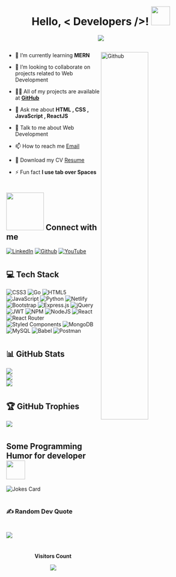 <h1 align="center"> Hello, < Developers />! <img src = "https://raw.githubusercontent.com/MartinHeinz/MartinHeinz/master/wave.gif" width = 50px> </h1>
  <p align="center">
  <a href="">
    <img src="https://readme-typing-svg.demolab.com/?lines=I'm%20Nikita%20Agarwal;A%20Full-Stack%20Web%20Developer%20%F0%9F%91%A8%F0%9F%8F%BB%E2%80%8D%F0%9F%92%BB;Looking%20to solve%20real%20world%20problems%20%F0%9F%91%A8%F0%9F%8F%BB%E2%80%8D%F0%9F%92%BB;%20Curious%20to%20learn%20new%20Technology%20!&font=Fira%20Code&center=true&width=440&height=45&color=#37bcf7&vCenter=true&size=22&pause=500"/></a>
</p>

<h2></h2>

<img width="50%" align="right" alt="Github" src="https://camo.githubusercontent.com/d6ebdf0be8c981a367c8226b0c0554db04a3235f4018c75ad1951fd67be61cc4/68747470733a2f2f6a75736d61726b746563682e636f6d2f7075626c69632f612f696d616765732f70616765732f7765625f646576656c6f706d656e742e676966" />
  
- 🌱 I’m currently learning **MERN**
  
- 👯 I’m looking to collaborate on projects related to Web Development

- 👨‍💻 All of my projects are available at **[GitHub](https://github.com/nikita-1310)**

- 💬 Ask me about **HTML , CSS , JavaScript , ReactJS**
  
- 💬 Talk to me about Web Development

- 📫 How to reach me  <a href="mailto: nikitaagarwal8171@gmail.com">Email</a>

- 💬 Download my CV <a href = "./Nikita's Resume.pdf"> Resume </a>

- ⚡ Fun fact **I use tab over Spaces**
  
<h1></h1>

<h2 align="left"><img src='https://raw.githubusercontent.com/ShahriarShafin/ShahriarShafin/main/Assets/handshake.gif' width="100px"> Connect with me </h2>

[![LinkedIn](https://img.shields.io/badge/LinkedIn-0077B5?style=for-the-badge&logo=linkedin&logoColor=white)](https://www.linkedin.com/in/nikita-agarwal-3aa64622b/)
[![Github](https://img.shields.io/badge/GitHub-100000?style=for-the-badge&logo=github&logoColor=white)](https://www.github.com/nikita-1310)
[![YouTube](https://img.shields.io/badge/YouTube-23FF0000?style=for-the-badge&logo=youtube&logoColor=white)](https://www.youtube.com/@codingwithnikita) 
  
<h1></h1>
<h2> 💻 Tech Stack </h2>

![CSS3](https://img.shields.io/badge/css3-%231572B6.svg?style=for-the-badge&logo=css3&logoColor=white) ![Go](https://img.shields.io/badge/go-%2300ADD8.svg?style=for-the-badge&logo=go&logoColor=white) ![HTML5](https://img.shields.io/badge/html5-%23E34F26.svg?style=for-the-badge&logo=html5&logoColor=white) ![JavaScript](https://img.shields.io/badge/javascript-%23323330.svg?style=for-the-badge&logo=javascript&logoColor=%23F7DF1E) ![Python](https://img.shields.io/badge/python-3670A0?style=for-the-badge&logo=python&logoColor=ffdd54) ![Netlify](https://img.shields.io/badge/netlify-%23000000.svg?style=for-the-badge&logo=netlify&logoColor=#00C7B7) ![Bootstrap](https://img.shields.io/badge/bootstrap-%23563D7C.svg?style=for-the-badge&logo=bootstrap&logoColor=white) ![Express.js](https://img.shields.io/badge/express.js-%23404d59.svg?style=for-the-badge&logo=express&logoColor=%2361DAFB) ![jQuery](https://img.shields.io/badge/jquery-%230769AD.svg?style=for-the-badge&logo=jquery&logoColor=white) ![JWT](https://img.shields.io/badge/JWT-black?style=for-the-badge&logo=JSON%20web%20tokens) ![NPM](https://img.shields.io/badge/NPM-%23000000.svg?style=for-the-badge&logo=npm&logoColor=white) ![NodeJS](https://img.shields.io/badge/node.js-6DA55F?style=for-the-badge&logo=node.js&logoColor=white) ![React](https://img.shields.io/badge/react-%2320232a.svg?style=for-the-badge&logo=react&logoColor=%2361DAFB) ![React Router](https://img.shields.io/badge/React_Router-CA4245?style=for-the-badge&logo=react-router&logoColor=white) ![Styled Components](https://img.shields.io/badge/styled--components-DB7093?style=for-the-badge&logo=styled-components&logoColor=white) ![MongoDB](https://img.shields.io/badge/MongoDB-%234ea94b.svg?style=for-the-badge&logo=mongodb&logoColor=white) ![MySQL](https://img.shields.io/badge/mysql-%2300f.svg?style=for-the-badge&logo=mysql&logoColor=white) ![Babel](https://img.shields.io/badge/Babel-F9DC3e?style=for-the-badge&logo=babel&logoColor=black) ![Postman](https://img.shields.io/badge/Postman-FF6C37?style=for-the-badge&logo=postman&logoColor=white)

<h1></h1>

<h2> 📊 GitHub Stats</h2>

![](https://github-readme-stats.vercel.app/api?username=nikita-1310&theme=highcontrast&hide_border=false&include_all_commits=true&count_private=true)<br/>
![](https://github-readme-streak-stats.herokuapp.com/?user=nikita-1310&theme=highcontrast&hide_border=false)<br/>
![](https://github-readme-stats.vercel.app/api/top-langs/?username=nikita-1310&theme=highcontrast&hide_border=false&include_all_commits=true&count_private=true&layout=compact)

<h1></h1>

<h2>🏆 GitHub Trophies</h2>

![](https://github-profile-trophy.vercel.app/?username=nikita-1310&theme=darkhub&no-frame=false&no-bg=false&margin-w=4)

<h1></h1>
<h2> Some Programming Humor for developer <img align ='center' src='https://media2.giphy.com/media/UQDSBzfyiBKvgFcSTw/giphy.gif?cid=ecf05e47p3cd513axbek3f56ti3jzizq8hincw20jauyyfyw&rid=giphy.gif' width = '50px'></h2>

![Jokes Card](https://readme-jokes.vercel.app/api?theme=merko)

<h1></h1>


### ✍️ Random Dev Quote
<h1></h1>

![](https://quotes-github-readme.vercel.app/api?type=horizontal&theme=dark)

<h1></h1>

<div align="center">
<b style = {font-weight:600} >Visitors Count </b>

<p align="center"><img align="center" src="https://profile-counter.glitch.me/{nikita-1310}/count.svg" /></p>
<br>
</div>
